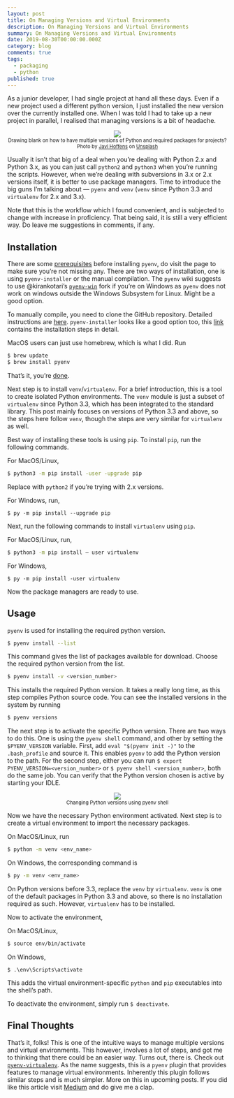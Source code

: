 ```yaml
---
layout: post
title: On Managing Versions and Virtual Environments
description: On Managing Versions and Virtual Environments
summary: On Managing Versions and Virtual Environments
date: 2019-08-30T00:00:00.000Z
category: blog
comments: true
tags:
  - packaging
  - python
published: true
---
```

As a junior developer, I had single project at hand all these days. Even if a new project used a different python version, I just installed the new version over the currently installed one. When I was told I had to take up a new project in parallel, I realised that managing versions is a bit of headache.

<div style="text-align:center;">
<img src="{{site.baseurl}}/assets/images/2019-08-30-01.jpeg"/>
</div>
<div style="width:484px height:319px; font-size:80%; text-align:center;">
	Drawing blank on how to have multiple versions of Python and required packages for projects? Photo by <a href="https://unsplash.com/@javihoffens?utm_source=medium&amp;utm_medium=referral">Javi Hoffens</a> on <a href="https://unsplash.com?utm_source=medium&amp;utm_medium=referral">Unsplash</a>
</div>

Usually it isn’t that big of a deal when you’re dealing with Python 2.x and Python 3.x, as you can just call  `python2`  and  `python3`  when you’re running the scripts. However, when we’re dealing with subversions in 3.x or 2.x versions itself, it is better to use package managers. Time to introduce the big guns I’m talking about —  `pyenv`  and  `venv`  (`venv`  since Python 3.3 and  `virtualenv`  for 2.x and 3.x).

Note that this is the workflow which I found convenient, and is subjected to change with increase in proficiency. That being said, it is still a very efficient way. Do leave me suggestions in comments, if any.

## Installation

There are some  [prerequisites](https://github.com/pyenv/pyenv/wiki/Common-build-problems)  before installing  `pyenv`, do visit the page to make sure you’re not missing any. There are two ways of installation, one is using  `pyenv-installer`  or the manual compilation. The  `pyenv`  wiki suggests to use @kirankotari’s  [`pyenv-win`](https://github.com/pyenv-win/pyenv-win) fork if you’re on Windows as  `pyenv`  does not work on windows outside the Windows Subsystem for Linux. Might be a good option.

To manually compile, you need to clone the GitHub repository. Detailed instructions are  [here](https://github.com/pyenv/pyenv#basic-github-checkout).  `pyenv-installer`  looks like a good option too, this  [link](https://github.com/pyenv/pyenv-installer#installation--update--uninstallation) contains the installation steps in detail.

MacOS users can just use homebrew, which is what I did. Run

``` sh
$ brew update
$ brew install pyenv
```
That’s it, you’re  [done](https://github.com/pyenv/pyenv#homebrew-on-macos).

Next step is to install  `venv`/`virtualenv`. For a brief introduction, this is a tool to create isolated Python environments. The  `venv`  module is just a subset of  `virtualenv`  since Python 3.3, which has been integrated to the standard library. This post mainly focuses on versions of Python 3.3 and above, so the steps here follow  `venv`, though the steps are very similar for  `virtualenv`  as well.

Best way of installing these tools is using  `pip`. To install  `pip`, run the following commands.

For MacOS/Linux,
``` sh
$ python3 -m pip install -user -upgrade pip
```
Replace with  `python2`  if you’re trying with 2.x versions.

For Windows, run,
``` 
$ py -m pip install --upgrade pip
```
Next, run the following commands to install  `virtualenv`  using  `pip`.

For MacOS/Linux, run,
```sh
$ python3 -m pip install — user virtualenv
```
For Windows,
```
$ py -m pip install -user virtualenv
```
Now the package managers are ready to use.

## Usage

`pyenv`  is used for installing the required python version.
``` sh
$ pyenv install --list
```
This command gives the list of packages available for download. Choose the required python version from the list.
``` sh
$ pyenv install -v <version_number>
```
This installs the required Python version. It takes a really long time, as this step compiles Python source code. You can see the installed versions in the system by running
``` sh
$ pyenv versions
```
The next step is to activate the specific Python version. There are two ways to do this. One is using the  `pyenv shell`  command, and other by setting the  `$PYENV_VERSION`  variable. First, add  `eval "$(pyenv init -)"`  to the  `.bash_profile`  and source it. This enables  `pyenv`  to add the Python version to the path. For the second step, either you can run  `$ export PYENV_VERSION=<version_number>`  or  `$ pyenv shell <version_number>`, both do the same job. You can verify that the Python version chosen is active by starting your IDLE.

<div style="text-align:center;">
<img src="{{site.baseurl}}/assets/images/2019-08-30-02.png"/>
</div>

<div style="width:484px height:319px; font-size:80%; text-align:center;">
	Changing Python versions using pyenv shell
</div>

Now we have the necessary Python environment activated. Next step is to create a virtual environment to import the necessary packages.

On MacOS/Linux, run
``` sh
$ python -m venv <env_name>
```
On Windows, the corresponding command is
``` sh
$ py -m venv <env_name>
```
On Python versions before 3.3, replace the  `venv`  by  `virtualenv`.  `venv`  is one of the default packages in Python 3.3 and above, so there is no installation required as such. However,  `virtualenv`  has to be installed.

Now to activate the environment,

On MacOS/Linux,
``` sh
$ source env/bin/activate
```
On Windows,
``` 
$ .\env\Scripts\activate
```
This adds the virtual environment-specific  `python`  and  `pip`  executables into the shell’s path.

To deactivate the environment, simply run  `$ deactivate`.

## Final Thoughts

That’s it, folks! This is one of the intuitive ways to manage multiple versions and virtual environments. This however, involves a lot of steps, and got me to thinking that there could be an easier way. Turns out, there is. Check out  [`pyenv-virtualenv`](https://github.com/pyenv/pyenv-virtualenv). As the name suggests, this is a  `pyenv`  plugin that provides features to manage virtual environments. Inherently this plugin follows similar steps and is much simpler. More on this in upcoming posts. If you did like this article visit [Medium](https://medium.com/@avinash_bhat/managing-versions-and-virtual-environments-in-python-ef70c24857f3) and do give me a clap.
